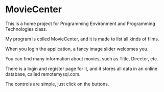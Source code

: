 # MovieCenter
This is a home project for Programming Environment and Programming Technologies class.

My program is colled MovieCenter, and it is made to list all kinds of films.

When you login the application, a fancy image slider welcomes you.

You can find many information about movies, such as Title, Director, etc.

There is a login and register page for it, and it stores all data in an online database, called remotemysql.com.

The controls are simple, just click on the buttons.
